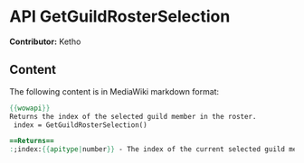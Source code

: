 # API GetGuildRosterSelection

**Contributor:** Ketho

## Content

The following content is in MediaWiki markdown format:

```mediawiki
{{wowapi}}
Returns the index of the selected guild member in the roster.
 index = GetGuildRosterSelection()

==Returns==
:;index:{{apitype|number}} - The index of the current selected guild member in the guild roster.
```